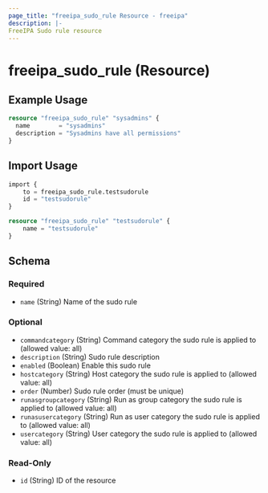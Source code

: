 ```yaml
---
page_title: "freeipa_sudo_rule Resource - freeipa"
description: |-
FreeIPA Sudo rule resource
---
```


# freeipa_sudo_rule (Resource)



## Example Usage

```terraform
resource "freeipa_sudo_rule" "sysadmins" {
  name        = "sysadmins"
  description = "Sysadmins have all permissions"
}
```



## Import Usage

```terraform
import {
    to = freeipa_sudo_rule.testsudorule
    id = "testsudorule"
}

resource "freeipa_sudo_rule" "testsudorule" {
    name = "testsudorule"
}
```


<!-- schema generated by tfplugindocs -->
## Schema

### Required

- `name` (String) Name of the sudo rule

### Optional

- `commandcategory` (String) Command category the sudo rule is applied to (allowed value: all)
- `description` (String) Sudo rule description
- `enabled` (Boolean) Enable this sudo rule
- `hostcategory` (String) Host category the sudo rule is applied to (allowed value: all)
- `order` (Number) Sudo rule order (must be unique)
- `runasgroupcategory` (String) Run as group category the sudo rule is applied to (allowed value: all)
- `runasusercategory` (String) Run as user category the sudo rule is applied to (allowed value: all)
- `usercategory` (String) User category the sudo rule is applied to (allowed value: all)

### Read-Only

- `id` (String) ID of the resource
